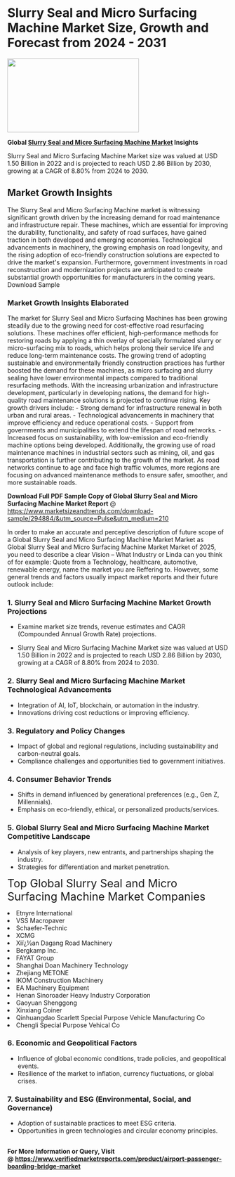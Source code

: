 <H1>Slurry Seal and Micro Surfacing Machine Market Size, Growth and Forecast from 2024 - 2031</H1><img class="aligncenter size-medium wp-image-584254" src="https://thirdeyenews.in/wp-content/uploads/2024/09/Global-Market-Research-300x168.jpeg" alt="" width="300" height="168" /><p><strong>Global&nbsp;<a href="https://www.marketsizeandtrends.com/download-sample/294884/&amp;utm_source=Pulse&amp;utm_medium=210">Slurry Seal and Micro Surfacing Machine Market</a> Insights</strong></p><p>Slurry Seal and Micro Surfacing Machine Market size was valued at USD 1.50 Billion in 2022 and is projected to reach USD 2.86 Billion by 2030, growing at a CAGR of 8.80% from 2024 to 2030.</p><p><h2>Market Growth Insights</h2> The Slurry Seal and Micro Surfacing Machine market is witnessing significant growth driven by the increasing demand for road maintenance and infrastructure repair. These machines, which are essential for improving the durability, functionality, and safety of road surfaces, have gained traction in both developed and emerging economies. Technological advancements in machinery, the growing emphasis on road longevity, and the rising adoption of eco-friendly construction solutions are expected to drive the market's expansion. Furthermore, government investments in road reconstruction and modernization projects are anticipated to create substantial growth opportunities for manufacturers in the coming years. Download Sample <h3>Market Growth Insights Elaborated</h3> The market for Slurry Seal and Micro Surfacing Machines has been growing steadily due to the growing need for cost-effective road resurfacing solutions. These machines offer efficient, high-performance methods for restoring roads by applying a thin overlay of specially formulated slurry or micro-surfacing mix to roads, which helps prolong their service life and reduce long-term maintenance costs. The growing trend of adopting sustainable and environmentally friendly construction practices has further boosted the demand for these machines, as micro surfacing and slurry sealing have lower environmental impacts compared to traditional resurfacing methods. With the increasing urbanization and infrastructure development, particularly in developing nations, the demand for high-quality road maintenance solutions is projected to continue rising. Key growth drivers include: - Strong demand for infrastructure renewal in both urban and rural areas. - Technological advancements in machinery that improve efficiency and reduce operational costs. - Support from governments and municipalities to extend the lifespan of road networks. - Increased focus on sustainability, with low-emission and eco-friendly machine options being developed. Additionally, the growing use of road maintenance machines in industrial sectors such as mining, oil, and gas transportation is further contributing to the growth of the market. As road networks continue to age and face high traffic volumes, more regions are focusing on advanced maintenance methods to ensure safer, smoother, and more sustainable roads. </p><p><span class=""><strong>Download Full PDF Sample Copy of Global Slurry Seal and Micro Surfacing Machine Market Report</strong> @ <a href="https://www.marketsizeandtrends.com/download-sample/294884/&amp;utm_source=Pulse&amp;utm_medium=210" target="_blank">https://www.marketsizeandtrends.com/download-sample/294884/&amp;utm_source=Pulse&amp;utm_medium=210</a></span></p><p>In order to make an accurate and perceptive description of future scope of a Global&nbsp;Slurry Seal and Micro Surfacing Machine Market Market as Global&nbsp;Slurry Seal and Micro Surfacing Machine Market Market of 2025, you need to describe a clear Vision &ndash; What Industry or Linda can you think of for example: Quote from a Technology, healthcare, automotive, renewable energy, name the market you are Reffering to. However, some general trends and factors usually impact market reports and their future outlook include:</p><h3>1.&nbsp;<strong>Slurry Seal and Micro Surfacing Machine Market Growth Projections</strong></h3><ul><li>Examine market size trends, revenue estimates and CAGR (Compounded Annual Growth Rate) projections.</li><li><p>Slurry Seal and Micro Surfacing Machine Market size was valued at USD 1.50 Billion in 2022 and is projected to reach USD 2.86 Billion by 2030, growing at a CAGR of 8.80% from 2024 to 2030.</p></li></ul><h3>2.&nbsp;<strong>Slurry Seal and Micro Surfacing Machine Market Technological Advancements</strong></h3><ul><li>Integration of AI, IoT, blockchain, or automation in the industry.</li><li>Innovations driving cost reductions or improving efficiency.</li></ul><h3>3.&nbsp;<strong>Regulatory and Policy Changes</strong></h3><ul><li>Impact of global and regional regulations, including sustainability and carbon-neutral goals.</li><li>Compliance challenges and opportunities tied to government initiatives.</li></ul><h3>4.&nbsp;<strong>Consumer Behavior Trends</strong></h3><ul><li>Shifts in demand influenced by generational preferences (e.g., Gen Z, Millennials).</li><li>Emphasis on eco-friendly, ethical, or personalized products/services.</li></ul><h3>5.&nbsp;<strong>Global Slurry Seal and Micro Surfacing Machine Market Competitive Landscape</strong></h3><ul><li>Analysis of key players, new entrants, and partnerships shaping the industry.</li><li>Strategies for differentiation and market penetration.</li></ul><p data-pm-slice="1 1 []"><span style="color: inherit; font-family: inherit; font-size: 25px;">Top Global Slurry Seal and Micro Surfacing Machine Market Companies</span></p><div class="" data-test-id=""><p><li>Etnyre International</li><li> VSS Macropaver</li><li> Schaefer-Technic</li><li> XCMG</li><li> Xiï¿½an Dagang Road Machinery</li><li> Bergkamp Inc.</li><li> FAYAT Group</li><li> Shanghai Doan Machinery Technology</li><li> Zhejiang METONE</li><li> IKOM Construction Machinery</li><li> EA Machinery Equipment</li><li> Henan Sinoroader Heavy Industry Corporation</li><li> Gaoyuan Shenggong</li><li> Xinxiang Coiner</li><li> Qinhuangdao Scarlett Special Purpose Vehicle Manufacturing Co</li><li> Chengli Special Purpose Vehical Co</li></p></div><h3>6.&nbsp;<strong>Economic and Geopolitical Factors</strong></h3><ul><li>Influence of global economic conditions, trade policies, and geopolitical events.</li><li>Resilience of the market to inflation, currency fluctuations, or global crises.</li></ul><h3>7.&nbsp;<strong>Sustainability and ESG (Environmental, Social, and Governance)</strong></h3><ul><li>Adoption of sustainable practices to meet ESG criteria.</li><li>Opportunities in green technologies and circular economy principles.</li></ul><h2><strong style="font-size: 14px;">For More Information or Query, Visit @&nbsp;</strong><a style="background-color: #ffffff; font-size: 14px;" href="https://www.marketsizeandtrends.com/report/slurry-seal-and-micro-surfacing-machine-market/" target="_blank">https://www.verifiedmarketreports.com/product/airport-passenger-boarding-bridge-market</a></h2>
